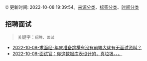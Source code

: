 :alarm_clock: 更新时间: 2022-10-08 19:39:54。[来源分类](../README.md)、[标签分类](../TAGS.md)、[时间分类](../TIMELINE.md)

## 招聘面试


> 关键字：`招聘`、`面试`



- [2022-10-08-求面经-年底准备跳槽有没有前端大佬有无面试资料？](https://www.v2ex.com/t/885369) 
- [2022-10-08-面试官：你这数据库表设计的，真垃圾。。。](https://toutiao.io/k/0c7whvz) 